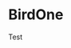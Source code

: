 # BirdOne

Test

<!--
<link rel="stylesheet" href="style.css">
<script src="script.js"></script>

<header class="p-3 text-bg-dark">
  <div class="container">
    <div class="d-flex flex-wrap align-items-center justify-content-center justify-content-lg-start">
      <ul class="nav col-12 col-lg-auto me-lg-auto mb-2 justify-content-center mb-md-0">
        <li><a href="/" class="nav-link px-2 text-white" style="font-size:1.4em; line-height:85%;"><b>BirdOne  </b></a></li>
        <li><a href="/" class="nav-link px-2 text-white">Home</a></li>
        <li><a href="/montesmart" class="nav-link px-2 text-white">MonteSmart</a></li>
        <li><a href="/wingo" class="nav-link px-2 text-white">Wingo Memorial</a></li>
        <li><a href="#" class="nav-link px-2 text-secondary disabled">Bird Web <span style="font-size:small">(Coming Soon)</span></a></li>
      </ul>

      <div class="text-end">
        <ul class="nav col-12 col-lg-auto me-lg-auto mb-2 justify-content-center mb-md-0 wingo">
          <li><a href="/th" class="nav-link px-2 text-white"><i class="bi bi-globe2"></i></a></li>
        </ul>
      </div>
    </div>
  </div>
</header>

<div class="text">
  <center>
    <div class="products">
      <p style="font-size:0.5em">Monte Central</p>
      <p style="font-size:1.2em">Ampion.tk</p>
      <p style="font-size:2em">MonteSmart</p>
      <p style="font-size:4em"><b>BirdOne</b></p>
    </div>
    <p style="font-size:2em">Building for the future</p>
  </center>
  <br>
  <p>BirdOne is a new company that combines all Bird services together into one, providing a more magical experience for our customers.</p>
  <b style="color:red">We are currently in the process of merging all our services. We apologize for the inconvenience.</b>
  <br><br>
  <p style="font-size:3em"><b>Our services</b></p>
  <h1>MonteSmart</h1>
  <p>MonteSmart is an online learning community that teaches cool stuff about technology, including AI, Python, TurboWarp and more.</p>
  <b><a href="https://line.me/ti/g2/ZEVrNcb76N2PQJKK2RGqskWAxkyWWKLwWsWR1w">Join Now</a></b><br>
  <!-- TODO: CHANGE THIS TO BOOTSTRAP BUTTON -\->
  <h1>BirdWeb</h1>
  <p>Enjoy web games and online programs at Ampion.tk and Monte Central. Now renamed BirdWeb and connects to each other, the two sites make a great pair for your browsing needs.</p>
  <b>BirdWeb is temporarily closed for renovation, and will open soon.</b>
  <br>
  <br>
</div>
<br>
<div id="ftr"></div>
<script>
  fetch('/src/footer.html')
    .then(response => response.text())
    .then(content => {
      document.getElementById('ftr').innerHTML = content;
    });
</script>
-->
